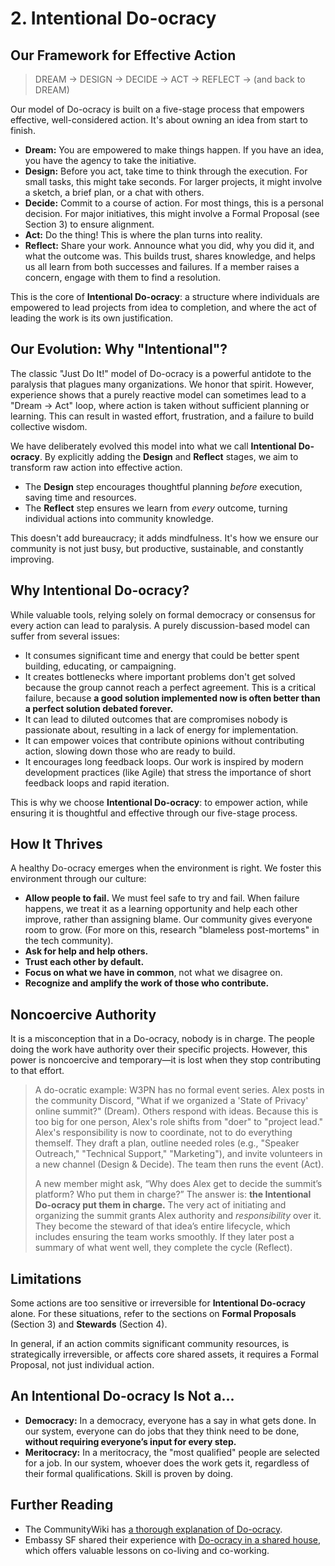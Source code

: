 # 2. Intentional Do-ocracy

## Our Framework for Effective Action

> DREAM -> DESIGN -> DECIDE -> ACT -> REFLECT -> (and back to DREAM)

Our model of Do-ocracy is built on a five-stage process that empowers effective, well-considered action. It's about owning an idea from start to finish.

*   **Dream:** You are empowered to make things happen. If you have an idea, you have the agency to take the initiative.
*   **Design:** Before you act, take time to think through the execution. For small tasks, this might take seconds. For larger projects, it might involve a sketch, a brief plan, or a chat with others.
*   **Decide:** Commit to a course of action. For most things, this is a personal decision. For major initiatives, this might involve a Formal Proposal (see Section 3) to ensure alignment.
*   **Act:** Do the thing! This is where the plan turns into reality.
*   **Reflect:** Share your work. Announce what you did, why you did it, and what the outcome was. This builds trust, shares knowledge, and helps us all learn from both successes and failures. If a member raises a concern, engage with them to find a resolution.

This is the core of **Intentional Do-ocracy**: a structure where individuals are empowered to lead projects from idea to completion, and where the act of leading the work is its own justification.

## Our Evolution: Why "Intentional"?

The classic "Just Do It!" model of Do-ocracy is a powerful antidote to the paralysis that plagues many organizations. We honor that spirit. However, experience shows that a purely reactive model can sometimes lead to a "Dream → Act" loop, where action is taken without sufficient planning or learning. This can result in wasted effort, frustration, and a failure to build collective wisdom.

We have deliberately evolved this model into what we call **Intentional Do-ocracy**. By explicitly adding the **Design** and **Reflect** stages, we aim to transform raw action into effective action.

*   The **Design** step encourages thoughtful planning *before* execution, saving time and resources.
*   The **Reflect** step ensures we learn from *every* outcome, turning individual actions into community knowledge.

This doesn't add bureaucracy; it adds mindfulness. It's how we ensure our community is not just busy, but productive, sustainable, and constantly improving.

## Why Intentional Do-ocracy?

While valuable tools, relying solely on formal democracy or consensus for every action can lead to paralysis. A purely discussion-based model can suffer from several issues:

*   It consumes significant time and energy that could be better spent building, educating, or campaigning.
*   It creates bottlenecks where important problems don't get solved because the group cannot reach a perfect agreement. This is a critical failure, because **a good solution implemented now is often better than a perfect solution debated forever.**
*   It can lead to diluted outcomes that are compromises nobody is passionate about, resulting in a lack of energy for implementation.
*   It can empower voices that contribute opinions without contributing action, slowing down those who are ready to build.
*   It encourages long feedback loops. Our work is inspired by modern development practices (like Agile) that stress the importance of short feedback loops and rapid iteration.

This is why we choose **Intentional Do-ocracy**: to empower action, while ensuring it is thoughtful and effective through our five-stage process.

## How It Thrives

A healthy Do-ocracy emerges when the environment is right. We foster this environment through our culture:

*   **Allow people to fail.** We must feel safe to try and fail. When failure happens, we treat it as a learning opportunity and help each other improve, rather than assigning blame. Our community gives everyone room to grow. (For more on this, research "blameless post-mortems" in the tech community).
*   **Ask for help and help others.**
*   **Trust each other by default.**
*   **Focus on what we have in common**, not what we disagree on.
*   **Recognize and amplify the work of those who contribute.**

## Noncoercive Authority

It is a misconception that in a Do-ocracy, nobody is in charge. The people doing the work have authority over their specific projects. However, this power is noncoercive and temporary—it is lost when they stop contributing to that effort.

> A do-ocratic example: W3PN has no formal event series. Alex posts in the community Discord, "What if we organized a 'State of Privacy' online summit?" (Dream). Others respond with ideas. Because this is too big for one person, Alex's role shifts from "doer" to "project lead." Alex's responsibility is now to coordinate, not to do everything themself. They draft a plan, outline needed roles (e.g., "Speaker Outreach," "Technical Support," "Marketing"), and invite volunteers in a new channel (Design & Decide). The team then runs the event (Act).
>
> A new member might ask, “Why does Alex get to decide the summit’s platform? Who put them in charge?” The answer is: **the Intentional Do-ocracy put them in charge.** The very act of initiating and organizing the summit grants Alex authority and *responsibility* over it. They become the steward of that idea’s entire lifecycle, which includes ensuring the team works smoothly. If they later post a summary of what went well, they complete the cycle (Reflect).

## Limitations

Some actions are too sensitive or irreversible for **Intentional Do-ocracy** alone. For these situations, refer to the sections on **Formal Proposals** (Section 3) and **Stewards** (Section 4).

In general, if an action commits significant community resources, is strategically irreversible, or affects core shared assets, it requires a Formal Proposal, not just individual action.

## An Intentional Do-ocracy Is Not a...

*   **Democracy:** In a democracy, everyone has a say in what gets done. In our system, everyone can do jobs that they think need to be done, **without requiring everyone’s input for every step.**
*   **Meritocracy:** In a meritocracy, the "most qualified" people are selected for a job. In our system, whoever does the work gets it, regardless of their formal qualifications. Skill is proven by doing.

## Further Reading

*   The CommunityWiki has [a thorough explanation of Do-ocracy](http://www.communitywiki.org/en/DoOcracy).
*   Embassy SF shared their experience with [Do-ocracy in a shared house](https://medium.com/embassy-network/an-evolving-doocracy-3a6123f9b170), which offers valuable lessons on co-living and co-working.
